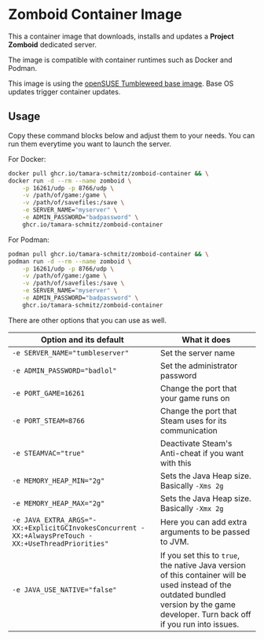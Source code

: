 # Zomboid Container Image

This a container image that downloads, installs and updates a **Project
Zomboid** dedicated server.

The image is compatible with container runtimes such as Docker and Podman.

This image is using the [openSUSE Tumbleweed base
image](https://registry.opensuse.org). Base OS updates trigger container updates.

## Usage

Copy these command blocks below and adjust them to your needs.
You can run them everytime you want to launch the server.

For Docker:

```sh
docker pull ghcr.io/tamara-schmitz/zomboid-container && \
docker run -d --rm --name zomboid \
    -p 16261/udp -p 8766/udp \
    -v /path/of/game:/game \
    -v /path/of/savefiles:/save \
    -e SERVER_NAME="myserver" \
    -e ADMIN_PASSWORD="badpassword" \
    ghcr.io/tamara-schmitz/zomboid-container
```

For Podman:

```sh
podman pull ghcr.io/tamara-schmitz/zomboid-container && \
podman run -d --rm --name zomboid \
    -p 16261/udp -p 8766/udp \
    -v /path/of/game:/game \
    -v /path/of/savefiles:/save \
    -e SERVER_NAME="myserver" \
    -e ADMIN_PASSWORD="badpassword" \
    ghcr.io/tamara-schmitz/zomboid-container
```

There are other options that you can use as well.

| Option and its default | What it does |
| - | - |
| `-e SERVER_NAME="tumbleserver"` | Set the server name |
| `-e ADMIN_PASSWORD="badlol"` | Set the administrator password |
| `-e PORT_GAME=16261` | Change the port that your game runs on |
| `-e PORT_STEAM=8766` | Change the port that Steam uses for its communication |
| `-e STEAMVAC="true"` | Deactivate Steam's Anti-cheat if you want with this |
| `-e MEMORY_HEAP_MIN="2g"` | Sets the Java Heap size. Basically `-Xms 2g` |
| `-e MEMORY_HEAP_MAX="2g"` | Sets the Java Heap size. Basically `-Xmx 2g` |
| `-e JAVA_EXTRA_ARGS="-XX:+ExplicitGCInvokesConcurrent -XX:+AlwaysPreTouch -XX:+UseThreadPriorities"` | Here you can add extra arguments to be passed to JVM. |
| `-e JAVA_USE_NATIVE="false"` | If you set this to `true`, the native Java version of this container will be used instead of the outdated bundled version by the game developer. Turn back off if you run into issues. |
